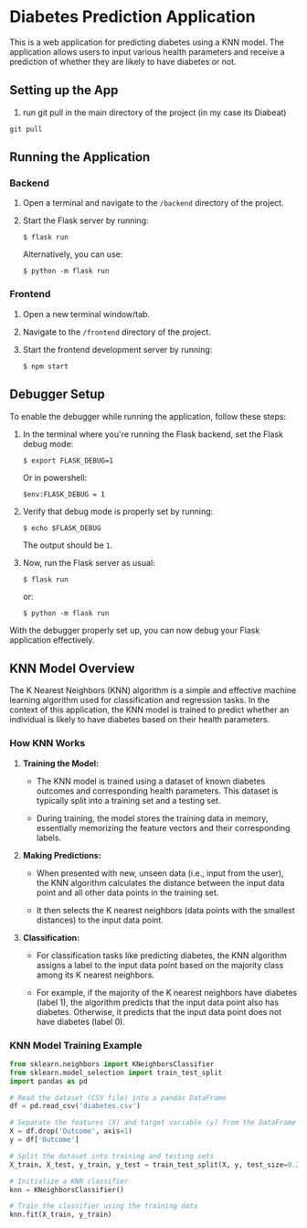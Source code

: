 # Diabetes Prediction Application

This is a web application for predicting diabetes using a KNN model. The application allows users to input various health parameters and receive a prediction of whether they are likely to have diabetes or not.

## Setting up the App

1. run git pull in the main directory of the project (in my case its Diabeat)
 ```
 git pull
```


## Running the Application

### Backend

1. Open a terminal and navigate to the `/backend` directory of the project.

2. Start the Flask server by running:
    ```
    $ flask run
    ```
   Alternatively, you can use:
    ```
    $ python -m flask run
    ```

### Frontend

1. Open a new terminal window/tab.

2. Navigate to the `/frontend` directory of the project.

3. Start the frontend development server by running:
    ```
    $ npm start
    ```

## Debugger Setup

To enable the debugger while running the application, follow these steps:

1. In the terminal where you're running the Flask backend, set the Flask debug mode:
    ```
    $ export FLASK_DEBUG=1
    ```
    Or in powershell:
    ```
    $env:FLASK_DEBUG = 1
    ```

2. Verify that debug mode is properly set by running:
    ```
    $ echo $FLASK_DEBUG
    ```
   The output should be `1`.

3. Now, run the Flask server as usual:
    ```
    $ flask run
    ```
   or:
    ```
    $ python -m flask run
    ```

With the debugger properly set up, you can now debug your Flask application effectively.

## KNN Model Overview

The K Nearest Neighbors (KNN) algorithm is a simple and effective machine learning algorithm used for classification and regression tasks. In the context of this application, the KNN model is trained to predict whether an individual is likely to have diabetes based on their health parameters.

### How KNN Works

1. **Training the Model:**
   
   - The KNN model is trained using a dataset of known diabetes outcomes and corresponding health parameters. This dataset is typically split into a training set and a testing set.
   
   - During training, the model stores the training data in memory, essentially memorizing the feature vectors and their corresponding labels.

2. **Making Predictions:**
   
   - When presented with new, unseen data (i.e., input from the user), the KNN algorithm calculates the distance between the input data point and all other data points in the training set.
   
   - It then selects the K nearest neighbors (data points with the smallest distances) to the input data point.

3. **Classification:**
   
   - For classification tasks like predicting diabetes, the KNN algorithm assigns a label to the input data point based on the majority class among its K nearest neighbors.
   
   - For example, if the majority of the K nearest neighbors have diabetes (label 1), the algorithm predicts that the input data point also has diabetes. Otherwise, it predicts that the input data point does not have diabetes (label 0).

### KNN Model Training Example

```python
from sklearn.neighbors import KNeighborsClassifier
from sklearn.model_selection import train_test_split
import pandas as pd

# Read the dataset (CSV file) into a pandas DataFrame
df = pd.read_csv('diabetes.csv')

# Separate the features (X) and target variable (y) from the DataFrame
X = df.drop('Outcome', axis=1)
y = df['Outcome']

# Split the dataset into training and testing sets
X_train, X_test, y_train, y_test = train_test_split(X, y, test_size=0.2)

# Initialize a KNN classifier
knn = KNeighborsClassifier()

# Train the classifier using the training data
knn.fit(X_train, y_train)
